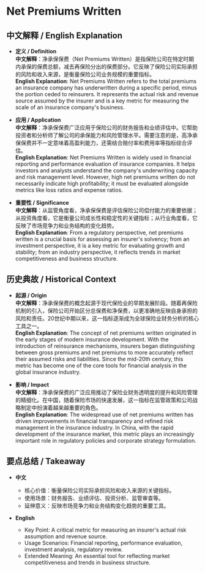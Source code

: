 # Net Premiums Written

## 中文解释 / English Explanation

* **定义 / Definition**  
  **中文解释**：净承保保费（Net Premiums Written）是指保险公司在特定时期内承保的保费总额，减去再保险分出的保费部分。它反映了保险公司实际承担的风险和收入来源，是衡量保险公司业务规模的重要指标。  
  **English Explanation**: Net Premiums Written refers to the total premiums an insurance company has underwritten during a specific period, minus the portion ceded to reinsurers. It represents the actual risk and revenue source assumed by the insurer and is a key metric for measuring the scale of an insurance company's business.

* **应用 / Application**  
  **中文解释**：净承保保费广泛应用于保险公司的财务报告和业绩评估中。它帮助投资者和分析师了解公司的承保能力和风险管理水平。需要注意的是，高净承保保费并不一定意味着高盈利能力，还需结合赔付率和费用率等指标综合评估。  
  **English Explanation**: Net Premiums Written is widely used in financial reporting and performance evaluation of insurance companies. It helps investors and analysts understand the company's underwriting capacity and risk management level. However, high net premiums written do not necessarily indicate high profitability; it must be evaluated alongside metrics like loss ratios and expense ratios.

* **重要性 / Significance**  
  **中文解释**：从监管角度看，净承保保费是评估保险公司偿付能力的重要依据；从投资角度看，它是衡量公司成长性和稳定性的关键指标；从行业角度看，它反映了市场竞争力和业务结构的变化趋势。  
  **English Explanation**: From a regulatory perspective, net premiums written is a crucial basis for assessing an insurer's solvency; from an investment perspective, it is a key metric for evaluating growth and stability; from an industry perspective, it reflects trends in market competitiveness and business structure.

## 历史典故 / Historical Context

* **起源 / Origin**  
  **中文解释**：净承保保费的概念起源于现代保险业的早期发展阶段。随着再保险机制的引入，保险公司开始区分总保费和净保费，以更准确地反映自身承担的风险和责任。20世纪中期以来，这一指标逐渐成为全球保险业财务分析的核心工具之一。  
  **English Explanation**: The concept of net premiums written originated in the early stages of modern insurance development. With the introduction of reinsurance mechanisms, insurers began distinguishing between gross premiums and net premiums to more accurately reflect their assumed risks and liabilities. Since the mid-20th century, this metric has become one of the core tools for financial analysis in the global insurance industry.

* **影响 / Impact**  
  **中文解释**：净承保保费的广泛应用推动了保险业财务透明度的提升和风险管理的精细化。在中国，随着保险市场的快速发展，这一指标在监管政策和公司战略制定中扮演着越来越重要的角色。  
  **English Explanation**: The widespread use of net premiums written has driven improvements in financial transparency and refined risk management in the insurance industry. In China, with the rapid development of the insurance market, this metric plays an increasingly important role in regulatory policies and corporate strategy formulation.

## 要点总结 / Takeaway

* **中文**  
  - 核心价值：衡量保险公司实际承担风险和收入来源的关键指标。  
  - 使用场景：财务报告、业绩评估、投资分析、监管审查等。  
  - 延伸意义：反映市场竞争力和业务结构变化趋势的重要工具。

* **English**  
  - Key Point: A critical metric for measuring an insurer's actual risk assumption and revenue source.  
  - Usage Scenarios: Financial reporting, performance evaluation, investment analysis, regulatory review.  
  - Extended Meaning: An essential tool for reflecting market competitiveness and trends in business structure.